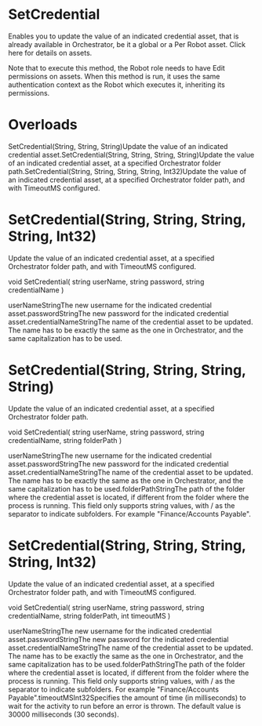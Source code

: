 ﻿# SetCredential

Enables you to update the value of an indicated credential asset, that is already
            available in Orchestrator, be it a global or a Per Robot asset. Click here for details on assets.

Note that to execute this method, the Robot role needs to have Edit
            permissions on assets. When this method is run, it uses the same authentication context
            as the Robot which executes it, inheriting its permissions.

# 



# Overloads

SetCredential(String, String, String)Update the value of an indicated credential asset.SetCredential(String, String, String,
                                String)Update the value of an indicated credential asset, at a specified
                                Orchestrator folder path.SetCredential(String, String, String, String,
                                    Int32)Update the value of an indicated credential asset, at a specified
                                Orchestrator folder path, and with TimeoutMS
                                configured.

# SetCredential(String, String, String, String, Int32)

Update the value of an indicated credential asset, at a specified Orchestrator folder
                path, and with TimeoutMS configured.

void SetCredential(
	string userName,
	string password,
	string credentialName
)

userNameStringThe new username for the indicated credential asset.passwordStringThe new password for the indicated credential asset.credentialNameStringThe name of the credential asset to be updated. The name has to be exactly
                        the same as the one in Orchestrator, and the same capitalization has to be
                        used.

# SetCredential(String, String, String, String)

Update the value of an indicated credential asset, at a specified Orchestrator folder
                path.

void SetCredential(
	string userName,
	string password,
	string credentialName,
	string folderPath
)

userNameStringThe new username for the indicated credential asset.passwordStringThe new password for the indicated credential asset.credentialNameStringThe name of the credential asset to be updated. The name has to be exactly
                        the same as the one in Orchestrator, and the same capitalization has to be
                        used.folderPathStringThe path of the folder where the credential
                        asset is located, if different from the folder where the process is running.
                        This field only supports string values, with / as the
                        separator to indicate subfolders. For example "Finance/Accounts
                            Payable".

# SetCredential(String, String, String, String, Int32)

Update the value of an indicated credential asset, at a specified Orchestrator folder
                path, and with TimeoutMS configured.

void SetCredential(
	string userName,
	string password,
	string credentialName,
	string folderPath,
	int timeoutMS
)

userNameStringThe new username for the indicated credential asset.passwordStringThe new password for the indicated credential asset.credentialNameStringThe name of the credential asset to be updated. The name has to be exactly
                        the same as the one in Orchestrator, and the same capitalization has to be
                        used.folderPathStringThe path of the folder where the credential
                        asset is located, if different from the folder where the process is running.
                        This field only supports string values, with / as the
                        separator to indicate subfolders. For example "Finance/Accounts
                            Payable".timeoutMSInt32Specifies the amount of time (in milliseconds) to wait for the activity to
                        run before an error is thrown. The default value is 30000 milliseconds (30
                        seconds).
